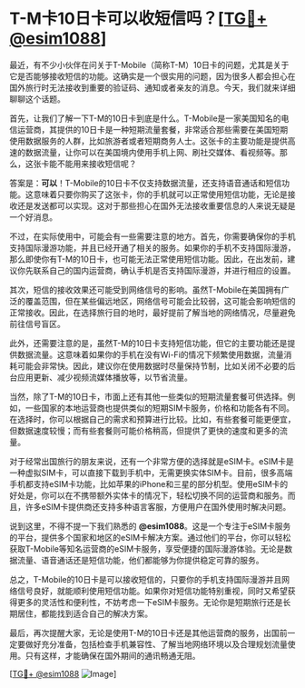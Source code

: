 # T-M卡10日卡可以收短信吗？[[TG💪+ @esim1088](https://t.me/s/esim1088)]

最近，有不少小伙伴在问关于T-Mobile（简称T-M）10日卡的问题，尤其是关于它是否能够接收短信的功能。这确实是一个很实用的问题，因为很多人都会担心在国外旅行时无法接收到重要的验证码、通知或者亲友的消息。今天，我们就来详细聊聊这个话题。

首先，让我们了解一下T-M的10日卡到底是什么。T-Mobile是一家美国知名的电信运营商，其提供的10日卡是一种短期流量套餐，非常适合那些需要在美国短期使用数据服务的人群，比如旅游者或者短期商务人士。这张卡的主要功能是提供高速的数据流量，让你可以在美国境内使用手机上网、刷社交媒体、看视频等。那么，这张卡能不能用来接收短信呢？

答案是：**可以**！T-Mobile的10日卡不仅支持数据流量，还支持语音通话和短信功能。这意味着只要你购买了这张卡，你的手机就可以正常使用短信功能，无论是接收还是发送都可以实现。这对于那些担心在国外无法接收重要信息的人来说无疑是一个好消息。

不过，在实际使用中，可能会有一些需要注意的地方。首先，你需要确保你的手机支持国际漫游功能，并且已经开通了相关的服务。如果你的手机不支持国际漫游，那么即使你有T-M的10日卡，也可能无法正常使用短信功能。因此，在出发前，建议你先联系自己的国内运营商，确认手机是否支持国际漫游，并进行相应的设置。

其次，短信的接收效果还可能受到网络信号的影响。虽然T-Mobile在美国拥有广泛的覆盖范围，但在某些偏远地区，网络信号可能会比较弱，这可能会影响短信的正常接收。因此，在选择旅行目的地时，最好提前了解当地的网络情况，尽量避免前往信号盲区。

此外，还需要注意的是，虽然T-M的10日卡支持短信功能，但它的主要功能还是提供数据流量。这意味着如果你的手机在没有Wi-Fi的情况下频繁使用数据，流量消耗可能会非常快。因此，建议你在使用数据时尽量保持节制，比如关闭不必要的后台应用更新、减少视频流媒体播放等，以节省流量。

当然，除了T-M的10日卡，市面上还有其他一些类似的短期流量套餐可供选择。例如，一些国家的本地运营商也提供类似的短期SIM卡服务，价格和功能各有不同。在选择时，你可以根据自己的需求和预算进行比较。比如，有些套餐可能更便宜，但数据速度较慢；而有些套餐则可能价格稍高，但提供了更快的速度和更多的流量。

对于经常出国旅行的朋友来说，还有一个非常方便的选择就是eSIM卡。eSIM卡是一种虚拟SIM卡，可以直接下载到手机中，无需更换实体SIM卡。目前，很多高端手机都支持eSIM卡功能，比如苹果的iPhone和三星的部分机型。使用eSIM卡的好处是，你可以在不携带额外实体卡的情况下，轻松切换不同的运营商和服务。而且，许多eSIM卡提供商还支持多种语言客服，方便用户在国外使用时解决问题。

说到这里，不得不提一下我们熟悉的 **@esim1088**。这是一个专注于eSIM卡服务的平台，提供多个国家和地区的eSIM卡解决方案。通过他们的平台，你可以轻松获取T-Mobile等知名运营商的eSIM卡服务，享受便捷的国际漫游体验。无论是数据流量、语音通话还是短信功能，他们都能够为你提供稳定可靠的服务。

总之，T-Mobile的10日卡是可以接收短信的，只要你的手机支持国际漫游并且网络信号良好，就能顺利使用短信功能。如果你对短信功能特别重视，同时又希望获得更多的灵活性和便利性，不妨考虑一下eSIM卡服务。无论你是短期旅行还是长期居住，都能找到适合自己的解决方案。

最后，再次提醒大家，无论是使用T-M的10日卡还是其他运营商的服务，出国前一定要做好充分准备，包括检查手机兼容性、了解当地网络环境以及合理规划流量使用。只有这样，才能确保在国外期间的通讯畅通无阻。

[[TG💪+ @esim1088](https://t.me/s/esim1088) ![Image](https://i.postimg.cc/4NQfJmqS/Snipaste-2025-05-13-00-14-12.png)]